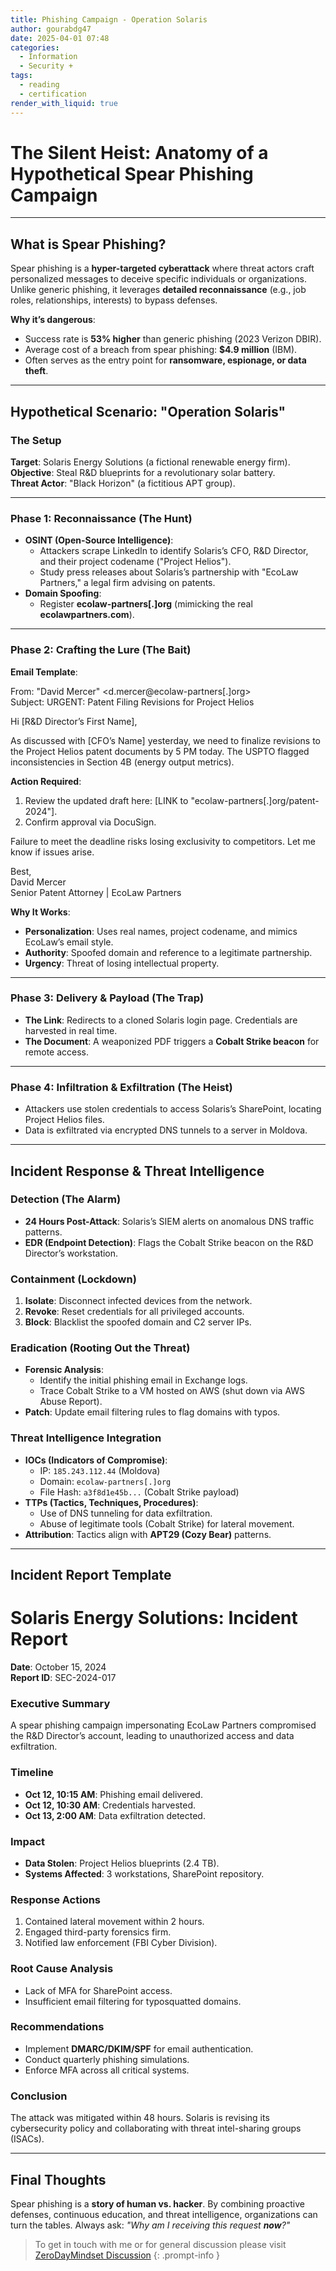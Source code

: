 ```yaml
---
title: Phishing Campaign - Operation Solaris
author: gourabdg47
date: 2025-04-01 07:48
categories:
  - Information
  - Security +
tags:
  - reading
  - certification
render_with_liquid: true
---
```

# The Silent Heist: Anatomy of a Hypothetical Spear Phishing Campaign  

---

## What is Spear Phishing?  
Spear phishing is a **hyper-targeted cyberattack** where threat actors craft personalized messages to deceive specific individuals or organizations. Unlike generic phishing, it leverages **detailed reconnaissance** (e.g., job roles, relationships, interests) to bypass defenses.  

**Why it’s dangerous**:  
- Success rate is **53% higher** than generic phishing (2023 Verizon DBIR).  
- Average cost of a breach from spear phishing: **$4.9 million** (IBM).  
- Often serves as the entry point for **ransomware, espionage, or data theft**.  

---

## Hypothetical Scenario: "Operation Solaris"  

### The Setup  
**Target**: Solaris Energy Solutions (a fictional renewable energy firm).  
**Objective**: Steal R&D blueprints for a revolutionary solar battery.  
**Threat Actor**: "Black Horizon" (a fictitious APT group).  

---

### Phase 1: Reconnaissance (The Hunt)  
- **OSINT (Open-Source Intelligence)**:  
  - Attackers scrape LinkedIn to identify Solaris’s CFO, R&D Director, and their project codename ("Project Helios").  
  - Study press releases about Solaris’s partnership with "EcoLaw Partners," a legal firm advising on patents.  
- **Domain Spoofing**:  
  - Register **ecolaw-partners[.]org** (mimicking the real **ecolawpartners.com**).  

---

### Phase 2: Crafting the Lure (The Bait)  
**Email Template**:  

From: "David Mercer" <d.mercer@ecolaw-partners[.]org>  
Subject: URGENT: Patent Filing Revisions for Project Helios  

Hi [R&D Director’s First Name],  

As discussed with [CFO’s Name] yesterday, we need to finalize revisions to the Project Helios patent documents by 5 PM today. The USPTO flagged inconsistencies in Section 4B (energy output metrics).  

**Action Required**:  
1. Review the updated draft here: [LINK to "ecolaw-partners[.]org/patent-2024"].  
2. Confirm approval via DocuSign.  

Failure to meet the deadline risks losing exclusivity to competitors. Let me know if issues arise.  

Best,  
David Mercer  
Senior Patent Attorney | EcoLaw Partners  


**Why It Works**:  
- **Personalization**: Uses real names, project codename, and mimics EcoLaw’s email style.  
- **Authority**: Spoofed domain and reference to a legitimate partnership. 
- **Urgency**: Threat of losing intellectual property.  

---

### Phase 3: Delivery & Payload (The Trap)  
- **The Link**: Redirects to a cloned Solaris login page. Credentials are harvested in real time.  
- **The Document**: A weaponized PDF triggers a **Cobalt Strike beacon** for remote access.  

---

### Phase 4: Infiltration & Exfiltration (The Heist)  
- Attackers use stolen credentials to access Solaris’s SharePoint, locating Project Helios files.  
- Data is exfiltrated via encrypted DNS tunnels to a server in Moldova.  

---

## Incident Response & Threat Intelligence  

### Detection (The Alarm)  
- **24 Hours Post-Attack**: Solaris’s SIEM alerts on anomalous DNS traffic patterns.  
- **EDR (Endpoint Detection)**: Flags the Cobalt Strike beacon on the R&D Director’s workstation.  

### Containment (Lockdown)  
1. **Isolate**: Disconnect infected devices from the network.  
2. **Revoke**: Reset credentials for all privileged accounts.  
3. **Block**: Blacklist the spoofed domain and C2 server IPs.  

### Eradication (Rooting Out the Threat)  
- **Forensic Analysis**:  
  - Identify the initial phishing email in Exchange logs.  
  - Trace Cobalt Strike to a VM hosted on AWS (shut down via AWS Abuse Report).  
- **Patch**: Update email filtering rules to flag domains with typos.  

### Threat Intelligence Integration  
- **IOCs (Indicators of Compromise)**:  
  - IP: `185.243.112.44` (Moldova)  
  - Domain: `ecolaw-partners[.]org`  
  - File Hash: `a3f8d1e45b...` (Cobalt Strike payload)  
- **TTPs (Tactics, Techniques, Procedures)**:  
  - Use of DNS tunneling for data exfiltration.  
  - Abuse of legitimate tools (Cobalt Strike) for lateral movement.  
- **Attribution**: Tactics align with **APT29 (Cozy Bear)** patterns.  

---

## Incident Report Template  

# Solaris Energy Solutions: Incident Report  

**Date**: October 15, 2024  
**Report ID**: SEC-2024-017  

### Executive Summary  
A spear phishing campaign impersonating EcoLaw Partners compromised the R&D Director’s account, leading to unauthorized access and data exfiltration.  

### Timeline  
- **Oct 12, 10:15 AM**: Phishing email delivered.  
- **Oct 12, 10:30 AM**: Credentials harvested.  
- **Oct 13, 2:00 AM**: Data exfiltration detected.  

### Impact  
- **Data Stolen**: Project Helios blueprints (2.4 TB).  
- **Systems Affected**: 3 workstations, SharePoint repository.  

### Response Actions  
1. Contained lateral movement within 2 hours.  
2. Engaged third-party forensics firm.  
3. Notified law enforcement (FBI Cyber Division).  

### Root Cause Analysis  
- Lack of MFA for SharePoint access.  
- Insufficient email filtering for typosquatted domains.  

### Recommendations  
- Implement **DMARC/DKIM/SPF** for email authentication.  
- Conduct quarterly phishing simulations.  
- Enforce MFA across all critical systems.  

### Conclusion  
The attack was mitigated within 48 hours. Solaris is revising its cybersecurity policy and collaborating with threat intel-sharing groups (ISACs).  

---

## Final Thoughts  
Spear phishing is a **story of human vs. hacker**. By combining proactive defenses, continuous education, and threat intelligence, organizations can turn the tables. Always ask: *"Why am I receiving this request **now**?"*  


> To get in touch with me or for general discussion please visit [ZeroDayMindset Discussion](https://github.com/orgs/X3N0-G0D/discussions) 
{: .prompt-info }